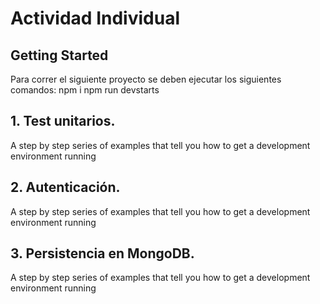 # Actividad Individual

## Getting Started

Para correr el siguiente proyecto se deben ejecutar los siguientes comandos:
    npm i
    npm run devstarts

## 1. Test unitarios.

A step by step series of examples that tell you how to get a development
environment running


## 2. Autenticación.

A step by step series of examples that tell you how to get a development
environment running


## 3. Persistencia en MongoDB.

A step by step series of examples that tell you how to get a development
environment running

